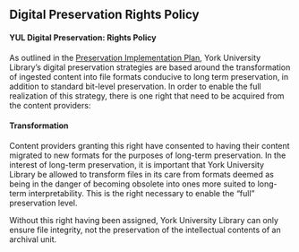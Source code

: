 ## Digital Preservation Rights Policy

#### YUL Digital Preservation: Rights Policy

As outlined in the [Preservation Implementation Plan](http://digital.library.yorku.ca/content/digital-preservation-implementation-plan), York University Library’s digital preservation strategies are based around the transformation of ingested content into file formats conducive to long term preservation, in addition to standard bit-level preservation. In order to enable the full realization of this strategy, there is one right that need to be acquired from the content providers:

#### Transformation

Content providers granting this right have consented to having their content migrated to new formats for the purposes of long-term preservation. In the interest of long-term preservation, it is important that York University Library be allowed to transform files in its care from formats deemed as being in the danger of becoming obsolete into ones more suited to long-term interpretability. This is the right necessary to enable the “full” preservation level.

Without this right having been assigned, York University Library can only ensure file integrity, not the preservation of the intellectual contents of an archival unit.

